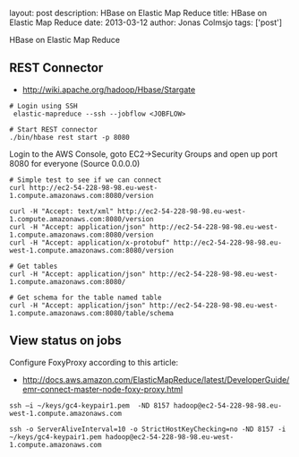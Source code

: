 layout: post
description: HBase on Elastic Map Reduce
title: HBase on Elastic Map Reduce
date: 2013-03-12
author: Jonas Colmsjo
tags: ['post']

HBase on Elastic Map Reduce





## REST Connector


 * http://wiki.apache.org/hadoop/Hbase/Stargate


```
# Login using SSH
 elastic-mapreduce --ssh --jobflow <JOBFLOW>

# Start REST connector
./bin/hbase rest start -p 8080

```

Login to the AWS Console, goto EC2->Security Groups and open up port 8080 for everyone (Source 0.0.0.0)


```
# Simple test to see if we can connect
curl http://ec2-54-228-98-98.eu-west-1.compute.amazonaws.com:8080/version
```

```
curl -H "Accept: text/xml" http://ec2-54-228-98-98.eu-west-1.compute.amazonaws.com:8080/version
curl -H "Accept: application/json" http://ec2-54-228-98-98.eu-west-1.compute.amazonaws.com:8080/version
curl -H "Accept: application/x-protobuf" http://ec2-54-228-98-98.eu-west-1.compute.amazonaws.com:8080/version
```


```
# Get tables
curl -H "Accept: application/json" http://ec2-54-228-98-98.eu-west-1.compute.amazonaws.com:8080/

# Get schema for the table named table
curl -H "Accept: application/json" http://ec2-54-228-98-98.eu-west-1.compute.amazonaws.com:8080/table/schema
```


## View status on jobs


Configure FoxyProxy according to this article:

* http://docs.aws.amazon.com/ElasticMapReduce/latest/DeveloperGuide/emr-connect-master-node-foxy-proxy.html


```
ssh –i ~/keys/gc4-keypair1.pem  -ND 8157 hadoop@ec2-54-228-98-98.eu-west-1.compute.amazonaws.com

ssh -o ServerAliveInterval=10 -o StrictHostKeyChecking=no -ND 8157 -i ~/keys/gc4-keypair1.pem hadoop@ec2-54-228-98-98.eu-west-1.compute.amazonaws.com

```


